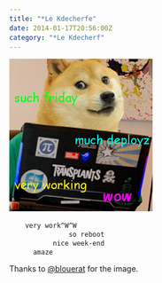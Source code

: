 ```yaml
---
title: "*Le Kdecherfe"
date: 2014-01-17T20:56:00Z
category: "*Le Kdecherf"
---
```


![](le-kdecherfe.png)

```
    very work^W^W  
               so reboot  
           nice week-end  
      amaze
```

Thanks to [@blouerat](http://twitter.com/blouerat) for the image.
